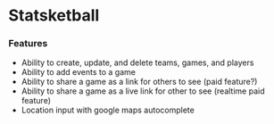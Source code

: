 # Statsketball

### Features

- Ability to create, update, and delete teams, games, and players
- Ability to add events to a game
- Ability to share a game as a link for others to see (paid feature?)
- Ability to share a game as a live link for other to see (realtime paid feature)
- Location input with google maps autocomplete
